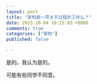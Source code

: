 ```yaml
---
layout: post
title: "架构是一项关于过程的工作么？"
date: 2015-10-04 10:25:03 +0800
comments: true
categories: ["架构"]
published: false

---
```


是的。我认为是的。

可能有些同学不同意。
